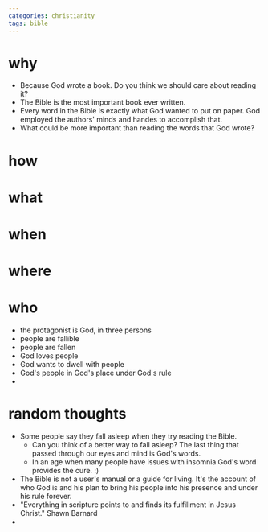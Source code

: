 ```yaml
---
categories: christianity
tags: bible
---
```


# why

- Because God wrote a book. Do you think we should care about reading it?
- The Bible is the most important book ever written. 
- Every word in the Bible is exactly what God wanted to put on paper. God employed the authors' minds and handes to accomplish that.
- What could be more important than reading the words that God wrote?

# how
# what
# when
# where
# who

- the protagonist is God, in three persons
- people are fallible
- people are fallen
- God loves people
- God wants to dwell with people
- God's people in God's place under God's rule
- 

# random thoughts

- Some people say they fall asleep when they try reading the Bible. 
  - Can you think of a better way to fall asleep? The last thing that passed through our eyes and mind is God's words.
  - In an age when many people have issues with insomnia God's word provides the cure. :)
- The Bible is not a user's manual or a guide for living. It's the account of who God is and his plan to bring his people into his
presence and under his rule forever.
- "Everything in scripture points to and finds its fulfillment in Jesus Christ." Shawn Barnard
- 
